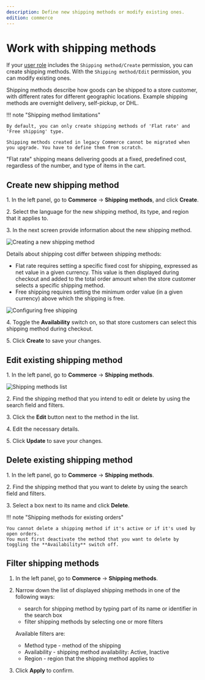 ```yaml
---
description: Define new shipping methods or modify existing ones.
edition: commerce
---
```


# Work with shipping methods

If your [user role](work_with_permissions.md) includes the `Shipping method/Create` permission, you can create shipping methods.
With the `Shipping method/Edit` permission, you can modify existing ones.

Shipping methods describe how goods can be shipped to a store customer, with different rates for different geographic locations.
Example shipping methods are overnight delivery, self-pickup, or DHL.

!!! note "Shipping method limitations"

    By default, you can only create shipping methods of 'Flat rate' and 'Free shipping' type.
    
    Shipping methods created in legacy Commerce cannot be migrated when you upgrade. You have to define them from scratch.

"Flat rate" shipping means delivering goods at a fixed, predefined cost, regardless of the number, and type of items in the cart.

## Create new shipping method 

1\. In the left panel, go to **Commerce** -> **Shipping methods**, and click **Create**.

2\. Select the language for the new shipping method, its type, and region that it applies to.

3\. In the next screen provide information about the new shipping method.

![Creating a new shipping method](create_new_shipping_method.png)

Details about shipping cost differ between shipping methods:

- Flat rate requires setting a specific fixed cost for shipping, expressed as net value in a given currency.
This value is then displayed during checkout and added to the total order amount when the store customer selects a specific shipping method.
- Free shipping requires setting the minimum order value (in a given currency) above which the shipping is free.

![Configuring free shipping](free_shipping.png)

4\. Toggle the **Availability** switch on, so that store customers can select this shipping method during checkout.

5\. Click **Create** to save your changes.

## Edit existing shipping method

1\. In the left panel, go to **Commerce** -> **Shipping methods**.

![Shipping methods list](shipping_methods_list.png)

2\. Find the shipping method that you intend to edit or delete by using the search field and filters.

3\. Click the **Edit** button next to the method in the list.

4\. Edit the necessary details.

5\. Click **Update** to save your changes.

## Delete existing shipping method

1\. In the left panel, go to **Commerce** -> **Shipping methods**.

2\. Find the shipping method that you want to delete by using the search field and filters.

3\. Select a box next to its name and click **Delete**.

!!! note "Shipping methods for existing orders"

    You cannot delete a shipping method if it's active or if it's used by open orders.
    You must first deactivate the method that you want to delete by toggling the **Availability** switch off.

## Filter shipping methods

1. In the left panel, go to **Commerce** -> **Shipping methods**.
2. Narrow down the list of displayed shipping methods in one of the following ways:

    - search for shipping method by typing part of its name or identifier in the search box
    - filter shipping methods by selecting one or more filters

    Available filters are:

    - Method type - method of the shipping
    - Availability - shipping method availability: Active, Inactive
    - Region - region that the shipping method applies to

3. Click **Apply** to confirm.